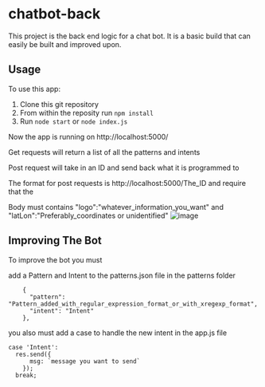 # chatbot-back
This project is the back end logic for a chat bot. It is a basic build that can easily be built and improved upon.

## Usage
To use this app:
1. Clone this git repository 
2. From within the reposity run ```npm install``` 
3. Run ```node start``` or ```node index.js```

Now the app is running on http://localhost:5000/

Get requests will return a list of all the patterns and intents

Post request will take in an ID and send back what it is programmed to

The format for post requests is http://localhost:5000/The_ID and require that the 

Body must contains "logo":"whatever_information_you_want" and "latLon":"Preferably_coordinates or unidentified"
![image](https://user-images.githubusercontent.com/71030500/127406617-753c2dfe-499b-44b8-96b3-f091a918cd0d.png)


## Improving The Bot
To improve the bot you must 

add a Pattern and Intent to the patterns.json file in the patterns folder 
```
    {
      "pattern": "Pattern_added_with_regular_expression_format_or_with_xregexp_format",
      "intent": "Intent"
    },
```

you also must  add a case to handle the new intent in the app.js file
```
case 'Intent':
  res.send({
      msg: `message you want to send`
    });
  break;
```
